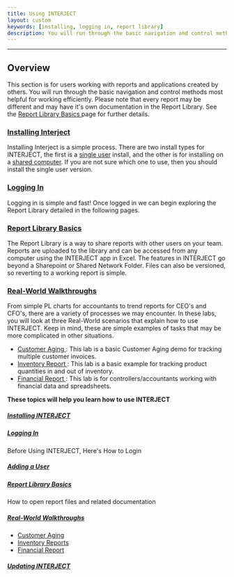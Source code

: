 ```yaml
---
title: Using INTERJECT
layout: custom
keywords: [installing, logging in, report library]
description: You will run through the basic navigation and control methods most helpful for working efficiently. Please note that every report may be different and may have it's own documentation in the Report Library. 
---
```

* * *

##  **Overview**

This section is for users working with reports and applications created by others. You will run through the basic navigation and control methods most helpful for working efficiently. Please note that every report may be different and may have it's own documentation in the Report Library. See the [ Report Library Basics ](/wAbout/Report-Library-Basics.html) page for further details. 

###  [ Installing Interject ](/wAbout/SingleUser.html)

Installing Interject is a simple process. There are two install types for INTERJECT, the first is a [single user](/wAbout/SingleUser.html) install, and the other is for installing on a [shared computer](/wAbout/SharedComputer.html). If you are not sure which one to use, then you should install the single user version.

###  [ Logging In ](/wAbout/Logging-In.html)

Logging in is simple and fast! Once logged in we can begin exploring the Report Library detailed in the following pages. 

###  [ Report Library Basics ](wAbout/Report-Library-Basics.html)

The Report Library is a way to share reports with other users on your team. Reports are uploaded to the library and can be accessed from any computer using the INTERJECT app in Excel. The features in INTERJECT go beyond a Sharepoint or Shared Network Folder. Files can also be versioned, so reverting to a working report is simple. 

###  [ Real-World Walkthroughs ](/wAbout/Real-World-Walkthroughs.html)

From simple PL charts for accountants to trend reports for CEO's and CFO's, there are a variety of processes we may encounter. In these labs, you will look at three Real-World scenarios that explain how to use INTERJECT. Keep in mind, these are simple examples of tasks that may be more complicated in other situations. 

  * [ Customer Aging ](/wAbout/Customer-Aging.html) : This lab is a basic Customer Aging demo for tracking multiple customer invoices. 
  * [ Inventory Report ](/wAbout/Inventory-Reports.html) : This lab is a basic example for tracking product quantities in and out of inventory. 
  * [ Financial Report ](/wAbout/Financial-Report.html) : This lab is for controllers/accountants working with financial data and spreadsheets. 



**These topics will help you learn how to use INTERJECT**

#####  [ Installing INTERJECT ](/wAbout/Installing-INTERJECT.html)

#####  [ Logging In ](/wAbout/Logging-In.html)

Before Using INTERJECT, Here's How to Login 

#####  [ Adding a User ](/wAbout/Adding-a-User.html)

#####  [ Report Library Basics ](/wAbout/Report-Library-Basics.html)

How to open report files and related documentation 

#####  [ Real-World Walkthroughs ](/wAbout/Real-World-Walkthroughs.html)

  * [ Customer Aging ](Customer-Aging.html)
  * [ Inventory Reports ](Inventory-Reports.html)
  * [ Financial Report ](Financial-Report.html)



#####  [ Updating INTERJECT ](/wAbout/Updating-INTERJECT.html)
    
    
      
    
